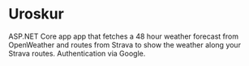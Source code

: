 # Uroskur
ASP.NET Core app app that fetches a 48 hour weather forecast from OpenWeather and routes from Strava to show the weather along your Strava routes. Authentication via Google.
